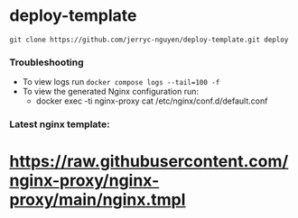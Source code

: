 # deploy-template
```
git clone https://github.com/jerryc-nguyen/deploy-template.git deploy
```

### Troubleshooting

- To view logs run `docker compose logs --tail=100 -f`
- To view the generated Nginx configuration run:
  - docker exec -ti nginx-proxy cat /etc/nginx/conf.d/default.conf

### Latest nginx template:
https://raw.githubusercontent.com/nginx-proxy/nginx-proxy/main/nginx.tmpl
=======
